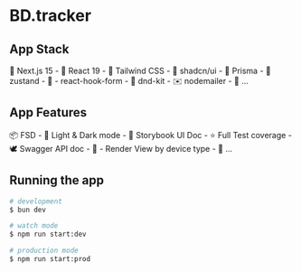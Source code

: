 # BD.tracker

## App Stack

🍎 Next.js 15 - 🌈 React 19 - 🍊 Tailwind CSS - 🍞 shadcn/ui - 🥯 Prisma - 🐻 zustand - 📝 - react-hook-form - 🎲 dnd-kit - ✉️ nodemailer - 🍕 ...

## App Features

📦 FSD - 🍌 Light & Dark mode - 🥕 Storybook UI Doc - ⭐️ Full Test coverage - 🕊️ Swagger API doc - 🌴 - Render View by device type - 🔫 ...

## Running the app

```bash
# development
$ bun dev

# watch mode
$ npm run start:dev

# production mode
$ npm run start:prod
```
